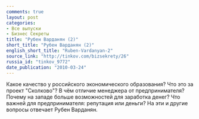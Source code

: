 ```yaml
---
comments: true
layout: post
categories:
- Все выпуски
- Бизнес Секреты
title: "Рубен Варданян (2)"
short_title: "Рубен Варданян (2)"
english_short_title: "Ruben-Vardanyan-2"
source_link: "http://tinkov.com/bizsekrety/26"
russia_id: "tinkov_9772"
date_publication: "2010-03-24"
---
```

Какое качество у российского экономического образования? Что это за проект "Сколково"?
В чём отличие менеджера от предпринимателя?
Почему на западе больше возможностей для заработка денег?
Что важней для предпринимателя: репутация или деньги?
На эти и другие вопросы отвечает Рубен Варданян.
